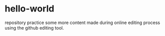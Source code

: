 # hello-world
repository practice
some more content made during online editing process using the github editing tool.
